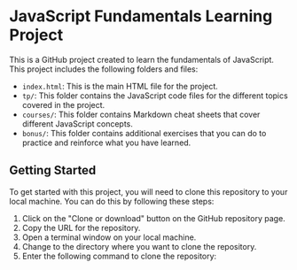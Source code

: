 # JavaScript Fundamentals Learning Project

This is a GitHub project created to learn the fundamentals of JavaScript. This project includes the following folders and files:

- `index.html`: This is the main HTML file for the project.
- `tp/`: This folder contains the JavaScript code files for the different topics covered in the project.
- `courses/`: This folder contains Markdown cheat sheets that cover different JavaScript concepts.
- `bonus/`: This folder contains additional exercises that you can do to practice and reinforce what you have learned.

## Getting Started

To get started with this project, you will need to clone this repository to your local machine. You can do this by following these steps:

1. Click on the "Clone or download" button on the GitHub repository page.
2. Copy the URL for the repository.
3. Open a terminal window on your local machine.
4. Change to the directory where you want to clone the repository.
5. Enter the following command to clone the repository:

